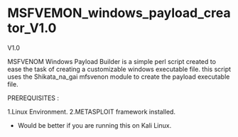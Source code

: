 # MSFVEMON_windows_payload_creator_V1.0
V1.0

MSFVENOM Windows Payload Builder is a simple perl script created to ease the task of creating a customizable 
windows executable file.
this script uses the Shikata_na_gai mfsvenon module to create the payload executable file.

PREREQUISITES : 

1.Linux Environment.
2.METASPLOIT framework installed.
* Would be better if you are running this on Kali Linux.
